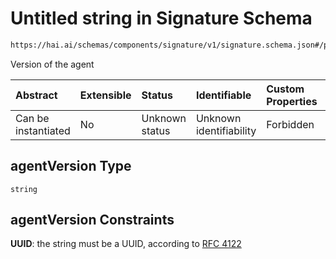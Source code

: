 # Untitled string in Signature Schema

```txt
https://hai.ai/schemas/components/signature/v1/signature.schema.json#/properties/agentVersion
```

Version of the agent

| Abstract            | Extensible | Status         | Identifiable            | Custom Properties | Additional Properties | Access Restrictions | Defined In                                                                                                |
| :------------------ | :--------- | :------------- | :---------------------- | :---------------- | :-------------------- | :------------------ | :-------------------------------------------------------------------------------------------------------- |
| Can be instantiated | No         | Unknown status | Unknown identifiability | Forbidden         | Allowed               | none                | [signature.schema.json\*](../../out/components/signature/v1/signature.schema.json "open original schema") |

## agentVersion Type

`string`

## agentVersion Constraints

**UUID**: the string must be a UUID, according to [RFC 4122](https://tools.ietf.org/html/rfc4122 "check the specification")

